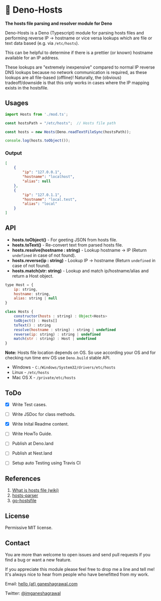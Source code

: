 # 🦖 Deno-Hosts

**The hosts file parsing and resolver module for Deno**


Deno-Hosts is a Deno (Typescript) module for parsing hosts files and performing reverse IP -> hostname or vice versa lookups which are file or text data based (e.g. via `/etc/hosts`).

This can be helpful to determine if there is a prettier (or known) hostname available for an IP address.

These lookups are "extremely inexpensive" compared to normal IP reverse DNS lookups because no network communication is required, as these lookups are all file-based (offline)! Naturally, the (obvious) tradeoff/downside is that this only works in cases where the IP mapping exists in the hostsfile.


## Usages

```javascript
import Hosts from './mod.ts';

const hostsPath = "/etc/hosts";  // Hosts file path

const hosts = new Hosts(Deno.readTextFileSync(hostsPath));

console.log(hosts.toObject());
```


### Output

```json
[
    {
        "ip": "127.0.0.1",      
        "hostname": "localhost",
        "alias": null
    },
    {
        "ip": "127.0.1.1",
        "hostname": "local.test",
        "alias": "local"
    }
]
```

## API

- **hosts.toObject()** - For geeting JSON from hosts file.
- **hosts.toText()** - Re-convert text from parsed hosts file.
- **hosts.resolve(hostname : string)** - Lookup hostname -> IP (Return `undefined` in case of not found).
- **hosts.reverse(ip : string)** - Lookup IP -> hostname (Return `undefined` in case of not found).
- **hosts.match(str: string)** - Lookup and match ip/hostname/alias and return a Host object.


```javascript
type Host = {
    ip: string,
    hostname: string,
    alias: string | null
}
```

```javascript
class Hosts {
    constructor(hosts : string) : Object<Hosts>
    toObject() : Hosts[]
    toText() : string
    resolve(hostname : string) : string | undefined
    reverse(ip: string) : string | undefined
    match(str : string) : Host | undefined
}
```


**Note:** Hosts file location depends on OS. So use according your OS and for checking run time env OS use `Deno.build` stable API.

- Windows - `C:/Windows/System32/drivers/etc/hosts`
- Linux - `/etc/hosts`
- Mac OS X - `/private/etc/hosts`


## ToDo

- [x] Write Test cases.
- [ ] Write JSDoc for class methods.
- [x] Write Inital Readme content.
- [ ] Write HowTo Guide.
- [ ] Publish at Deno.land
- [ ] Publish at Nest.land
- [ ] Setup auto Testing using Travis CI


## References

1. [What is hosts file (wiki)](https://en.wikipedia.org/wiki/Hosts_%28file%29)
2. [hosts-parser](https://github.com/imyelo/hosts-parser)
3. [go-hostsfile](https://github.com/jaytaylor/go-hostsfile)


## License

Permissive MIT license.


## Contact

You are more than welcome to open issues and send pull requests if you find a bug or want a new feature.

If you appreciate this module please feel free to drop me a line and tell me! It's always nice to hear from people who have benefitted from my work.

Email: [hello (at) ganeshagrawal.com](mailto:hello@ganeshagrawal.com)

Twitter: [@imganeshagrawal](https://twitter.com/imganeshagrawal)